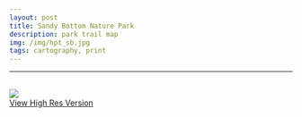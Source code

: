 ```yaml
---
layout: post
title: Sandy Bottom Nature Park
description: park trail map
img: /img/hpt_sb.jpg
tags: cartography, print
---
```


<hr>

<br/>
<div class="img_row">
	<img class="col three" src="{{ site.baseurl }}/img/hpt_sb.jpg"/>
</div>
<div class="col three caption">
    <a href="{{ site.baseurl l}}/img/hpt_sb.jpg" target="_blank">View High Res Version</a>
</div>
